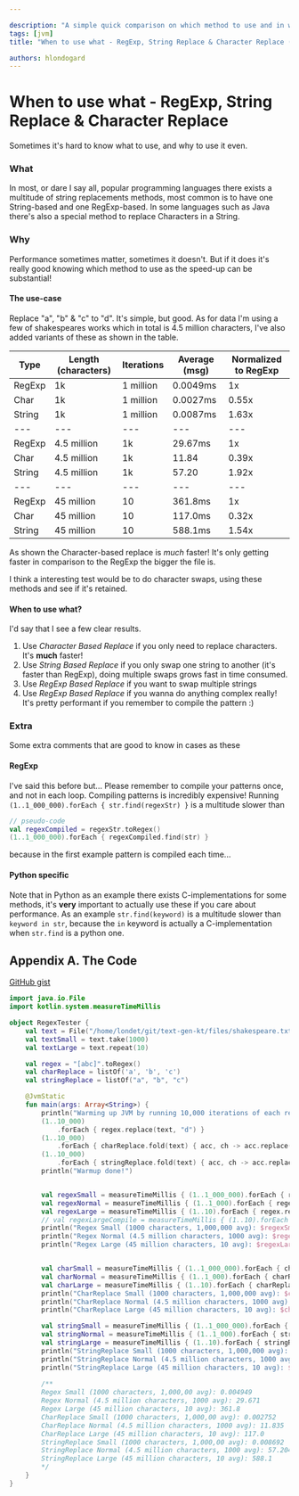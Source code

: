 ```yaml
---

description: "A simple quick comparison on which method to use and in what case when replacing characters or strings in strings."
tags: [jvm]
title: "When to use what - RegExp, String Replace & Character Replace (JVM/Kotlin)"

authors: hlondogard
---
```


# When to use what - RegExp, String Replace & Character Replace
Sometimes it's hard to know what to use, and why to use it even. 
<!--truncate-->

### What
In most, or dare I say all, popular programming languages there exists a multitude of string replacements methods, most common is to have one String-based and one RegExp-based. In some languages such as Java there's also a special method to replace Characters in a String.

### Why
Performance sometimes matter, sometimes it doesn't. But if it does it's really good knowing which method to use as the speed-up can be substantial!

#### The use-case
Replace "a", "b" & "c" to "d". It's simple, but good.
As for data I'm using a few of shakespeares works which in total is 4.5 million characters, I've also added variants of these as shown in the table.

|Type|Length (characters)|Iterations|Average (msg)|Normalized to RegExp|
|---|---|---|---|---|
|RegExp|1k|1 million|0.0049ms|1x|
|Char|1k|1 million|0.0027ms|0.55x|
|String|1k|1 million|0.0087ms|1.63x|
|---|---|---|---|---|
|RegExp|4.5 million|1k|29.67ms|1x|
|Char|4.5 million|1k|11.84|0.39x|
|String|4.5 million|1k|57.20|1.92x|
|---|---|---|---|---|
|RegExp|45 million|10|361.8ms|1x|
|Char|45 million|10|117.0ms|0.32x|
|String|45 million|10|588.1ms|1.54x|

As shown the Character-based replace is _much_ faster! It's only getting faster in comparison to the RegExp the bigger the file is.

I think a interesting test would be to do character swaps, using these methods and see if it's retained.

#### When to use what?
I'd say that I see a few clear results.

1. Use _Character Based Replace_ if you only need to replace characters. It's **much** faster!
2. Use _String Based Replace_ if you only swap one string to another (it's faster than RegExp), doing multiple swaps grows fast in time consumed. 
3. Use _RegExp Based Replace_ if you want to swap multiple strings
4. Use _RegExp Based Replace_ if you wanna do anything complex really! It's pretty performant if you remember to compile the pattern :)

### Extra
Some extra comments that are good to know in cases as these

#### RegExp
I've said this before but...
Please remember to compile your patterns once, and not in each loop. Compiling patterns is incredibly expensive!
Running `(1..1_000_000).forEach { str.find(regexStr) }` is a multitude slower than 
```kotlin
// pseudo-code
val regexCompiled = regexStr.toRegex()
(1..1_000_000).forEach { regexCompiled.find(str) }
```
because in the first example pattern is compiled each time...

#### Python specific
Note that in Python as an example there exists C-implementations for some methods, it's **very** important to actually use these if you care about performance.
As an example `str.find(keyword)` is a multitude slower than `keyword in str`, because the `in` keyword is actually a C-implementation when `str.find` is a python one.

## Appendix A. The Code
[GitHub gist](https://gist.github.com/Lundez/ee6484422cc2fe5545fffa7eaa2635cc)
```kotlin
import java.io.File
import kotlin.system.measureTimeMillis

object RegexTester {
    val text = File("/home/londet/git/text-gen-kt/files/shakespeare.txt").readText()
    val textSmall = text.take(1000)
    val textLarge = text.repeat(10)

    val regex = "[abc]".toRegex()
    val charReplace = listOf('a', 'b', 'c')
    val stringReplace = listOf("a", "b", "c")

    @JvmStatic
    fun main(args: Array<String>) {
        println("Warming up JVM by running 10,000 iterations of each replacer on normal size.")
        (1..10_000)
            .forEach { regex.replace(text, "d") }
        (1..10_000)
            .forEach { charReplace.fold(text) { acc, ch -> acc.replace(ch, 'd') } }
        (1..10_000)
            .forEach { stringReplace.fold(text) { acc, ch -> acc.replace(ch, "d") } }
        println("Warmup done!")


        val regexSmall = measureTimeMillis { (1..1_000_000).forEach { regex.replace(textSmall, "d") } } / 1_000_000.0
        val regexNormal = measureTimeMillis { (1..1_000).forEach { regex.replace(text, "d") } } / 1000.0
        val regexLarge = measureTimeMillis { (1..10).forEach { regex.replace(textLarge, "d") } } / 10.0
        // val regexLargeCompile = measureTimeMillis { (1..10).forEach { textLarge.replace("[abc]", "d") } } / 10.0
        println("Regex Small (1000 characters, 1,000,000 avg): $regexSmall")
        println("Regex Normal (4.5 million characters, 1000 avg): $regexNormal")
        println("Regex Large (45 million characters, 10 avg): $regexLarge")


        val charSmall = measureTimeMillis { (1..1_000_000).forEach { charReplace.fold(textSmall) { acc, ch -> acc.replace(ch, 'd') } } } / 1_000_000.0
        val charNormal = measureTimeMillis { (1..1_000).forEach { charReplace.fold(text) { acc, ch -> acc.replace(ch, 'd') } } } / 1000.0
        val charLarge = measureTimeMillis { (1..10).forEach { charReplace.fold(textLarge) { acc, ch -> acc.replace(ch, 'd') } } } / 10.0
        println("CharReplace Small (1000 characters, 1,000,000 avg): $charSmall")
        println("CharReplace Normal (4.5 million characters, 1000 avg): $charNormal")
        println("CharReplace Large (45 million characters, 10 avg): $charLarge")

        val stringSmall = measureTimeMillis { (1..1_000_000).forEach { stringReplace.fold(textSmall) { acc, ch -> acc.replace(ch, "d") } } } / 1_000_000.0
        val stringNormal = measureTimeMillis { (1..1_000).forEach { stringReplace.fold(text) { acc, ch -> acc.replace(ch, "d") } } } / 1000.0
        val stringLarge = measureTimeMillis { (1..10).forEach { stringReplace.fold(textLarge) { acc, ch -> acc.replace(ch, "d") } } } / 10.0
        println("StringReplace Small (1000 characters, 1,000,000 avg): $stringSmall")
        println("StringReplace Normal (4.5 million characters, 1000 avg): $stringNormal")
        println("StringReplace Large (45 million characters, 10 avg): $stringLarge")
        
        /**
        Regex Small (1000 characters, 1,000,00 avg): 0.004949
        Regex Normal (4.5 million characters, 1000 avg): 29.671
        Regex Large (45 million characters, 10 avg): 361.8
        CharReplace Small (1000 characters, 1,000,00 avg): 0.002752
        CharReplace Normal (4.5 million characters, 1000 avg): 11.835
        CharReplace Large (45 million characters, 10 avg): 117.0
        StringReplace Small (1000 characters, 1,000,00 avg): 0.008692
        StringReplace Normal (4.5 million characters, 1000 avg): 57.204
        StringReplace Large (45 million characters, 10 avg): 588.1
        */
    }
}
```
